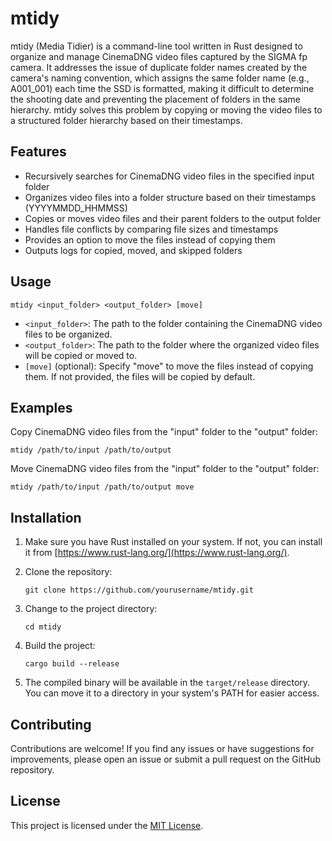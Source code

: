 # mtidy

mtidy (Media Tidier) is a command-line tool written in Rust designed to organize and manage CinemaDNG video files captured by the SIGMA fp camera. It addresses the issue of duplicate folder names created by the camera's naming convention, which assigns the same folder name (e.g., A001_001) each time the SSD is formatted, making it difficult to determine the shooting date and preventing the placement of folders in the same hierarchy. mtidy solves this problem by copying or moving the video files to a structured folder hierarchy based on their timestamps.

## Features

- Recursively searches for CinemaDNG video files in the specified input folder
- Organizes video files into a folder structure based on their timestamps (YYYYMMDD_HHMMSS)
- Copies or moves video files and their parent folders to the output folder
- Handles file conflicts by comparing file sizes and timestamps
- Provides an option to move the files instead of copying them
- Outputs logs for copied, moved, and skipped folders

## Usage

```
mtidy <input_folder> <output_folder> [move]
```

- `<input_folder>`: The path to the folder containing the CinemaDNG video files to be organized.
- `<output_folder>`: The path to the folder where the organized video files will be copied or moved to.
- `[move]` (optional): Specify "move" to move the files instead of copying them. If not provided, the files will be copied by default.

## Examples

Copy CinemaDNG video files from the "input" folder to the "output" folder:
```
mtidy /path/to/input /path/to/output
```

Move CinemaDNG video files from the "input" folder to the "output" folder:
```
mtidy /path/to/input /path/to/output move
```

## Installation

1. Make sure you have Rust installed on your system. If not, you can install it from [https://www.rust-lang.org/](https://www.rust-lang.org/).

2. Clone the repository:
   ```
   git clone https://github.com/yourusername/mtidy.git
   ```

3. Change to the project directory:
   ```
   cd mtidy
   ```

4. Build the project:
   ```
   cargo build --release
   ```

5. The compiled binary will be available in the `target/release` directory. You can move it to a directory in your system's PATH for easier access.

## Contributing

Contributions are welcome! If you find any issues or have suggestions for improvements, please open an issue or submit a pull request on the GitHub repository.

## License

This project is licensed under the [MIT License](LICENSE).